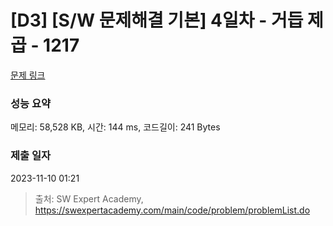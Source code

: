 # [D3] [S/W 문제해결 기본] 4일차 - 거듭 제곱 - 1217 

[문제 링크](https://swexpertacademy.com/main/code/problem/problemDetail.do?contestProbId=AV14dUIaAAUCFAYD) 

### 성능 요약

메모리: 58,528 KB, 시간: 144 ms, 코드길이: 241 Bytes

### 제출 일자

2023-11-10 01:21



> 출처: SW Expert Academy, https://swexpertacademy.com/main/code/problem/problemList.do
